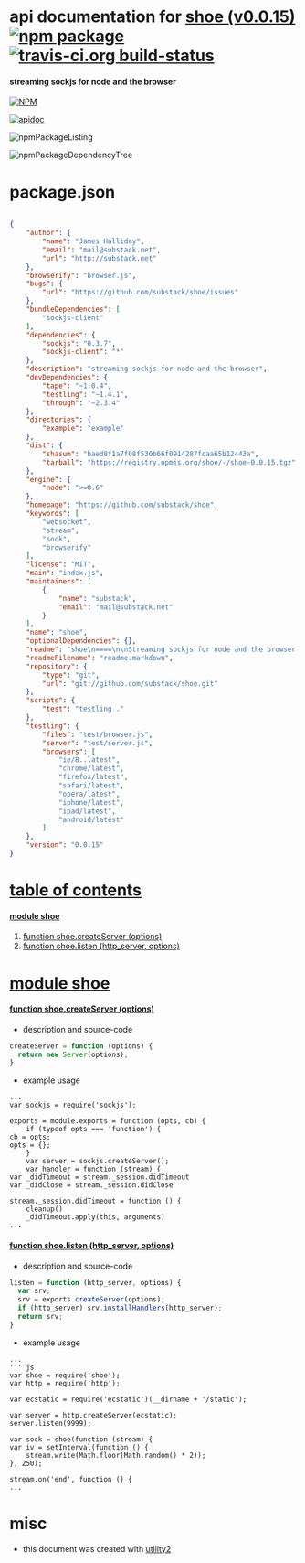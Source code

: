 # api documentation for  [shoe (v0.0.15)](https://github.com/substack/shoe)  [![npm package](https://img.shields.io/npm/v/npmdoc-shoe.svg?style=flat-square)](https://www.npmjs.org/package/npmdoc-shoe) [![travis-ci.org build-status](https://api.travis-ci.org/npmdoc/node-npmdoc-shoe.svg)](https://travis-ci.org/npmdoc/node-npmdoc-shoe)
#### streaming sockjs for node and the browser

[![NPM](https://nodei.co/npm/shoe.png?downloads=true)](https://www.npmjs.com/package/shoe)

[![apidoc](https://npmdoc.github.io/node-npmdoc-shoe/build/screenCapture.buildNpmdoc.browser._2Fhome_2Ftravis_2Fbuild_2Fnpmdoc_2Fnode-npmdoc-shoe_2Ftmp_2Fbuild_2Fapidoc.html.png)](https://npmdoc.github.io/node-npmdoc-shoe/build/apidoc.html)

![npmPackageListing](https://npmdoc.github.io/node-npmdoc-shoe/build/screenCapture.npmPackageListing.svg)

![npmPackageDependencyTree](https://npmdoc.github.io/node-npmdoc-shoe/build/screenCapture.npmPackageDependencyTree.svg)



# package.json

```json

{
    "author": {
        "name": "James Halliday",
        "email": "mail@substack.net",
        "url": "http://substack.net"
    },
    "browserify": "browser.js",
    "bugs": {
        "url": "https://github.com/substack/shoe/issues"
    },
    "bundleDependencies": [
        "sockjs-client"
    ],
    "dependencies": {
        "sockjs": "0.3.7",
        "sockjs-client": "*"
    },
    "description": "streaming sockjs for node and the browser",
    "devDependencies": {
        "tape": "~1.0.4",
        "testling": "~1.4.1",
        "through": "~2.3.4"
    },
    "directories": {
        "example": "example"
    },
    "dist": {
        "shasum": "baed8f1a7f08f530b66f0914287fcaa65b12443a",
        "tarball": "https://registry.npmjs.org/shoe/-/shoe-0.0.15.tgz"
    },
    "engine": {
        "node": ">=0.6"
    },
    "homepage": "https://github.com/substack/shoe",
    "keywords": [
        "websocket",
        "stream",
        "sock",
        "browserify"
    ],
    "license": "MIT",
    "main": "index.js",
    "maintainers": [
        {
            "name": "substack",
            "email": "mail@substack.net"
        }
    ],
    "name": "shoe",
    "optionalDependencies": {},
    "readme": "shoe\n====\n\nStreaming sockjs for node and the browser.\n\nThis is a more streaming,\n[more unixy](http://www.faqs.org/docs/artu/ch01s06.html)\ntake on [sockjs](https://github.com/sockjs/sockjs-node).\n\n* works with [browserify](https://github.com/substack/node-browserify)\n([modularity](http://www.faqs.org/docs/artu/ch01s06.html#id2877537))\n* stream all the things\n([composition](http://www.faqs.org/docs/artu/ch01s06.html#id2877684))\n* emits a ''log'' event instead of spamming stdout\n([silence](http://www.faqs.org/docs/artu/ch01s06.html#id2878450))\n\n![shoe point javascript](http://substack.net/images/shoe.png)\n\nexample\n=======\n\nstream all the things\n---------------------\n\nBrowser code that takes in a stream of 0s and 1s from the server and inverts\nthem:\n\n''' js\nvar shoe = require('shoe');\nvar through = require('through');\n\nvar result = document.getElementById('result');\n\nvar stream = shoe('/invert');\nstream.pipe(through(function (msg) {\n    result.appendChild(document.createTextNode(msg));\n    this.queue(String(Number(msg)^1));\n})).pipe(stream);\n'''\n\nServer code that hosts some static files and emits 0s and 1s:\n\n''' js\nvar shoe = require('shoe');\nvar http = require('http');\n\nvar ecstatic = require('ecstatic')(__dirname + '/static');\n\nvar server = http.createServer(ecstatic);\nserver.listen(9999);\n\nvar sock = shoe(function (stream) {\n    var iv = setInterval(function () {\n        stream.write(Math.floor(Math.random() * 2));\n    }, 250);\n    \n    stream.on('end', function () {\n        clearInterval(iv);\n    });\n    \n    stream.pipe(process.stdout, { end : false });\n});\nsock.install(server, '/invert');\n'''\n\nThe server emits 0s and 1s to the browser, the browser inverts them and sends\nthem back, and the server dumps the binary digits to stdout.\n\nBy default, there's no logspam on stdout to clutter the output, which is a\nfrustrating trend in realtimey websocket libraries that violates the\n[rule of silence](http://www.faqs.org/docs/artu/ch01s06.html#id2878450).\n\nJust wait for a client to connect and you'll see:\n\n'''\n$ node server.js\n001011010101101000101110010000100\n'''\n\nwith dnode\n----------\n\nSince dnode has a simple streaming api it's very simple to plug into shoe.\n\nJust hack up some browser code:\n\n''' js\nvar shoe = require('shoe');\nvar dnode = require('dnode');\n\nvar result = document.getElementById('result');\nvar stream = shoe('/dnode');\n\nvar d = dnode();\nd.on('remote', function (remote) {\n    remote.transform('beep', function (s) {\n        result.textContent = 'beep => ' + s;\n    });\n});\nd.pipe(stream).pipe(d);\n'''\nand hack up a server piping shoe streams into dnode:\n\n''' js\nvar shoe = require('shoe');\nvar dnode = require('dnode');\n\nvar http = require('http');\nvar ecstatic = require('ecstatic')(__dirname + '/static');\n\nvar server = http.createServer(ecstatic);\nserver.listen(9999);\n\nvar sock = shoe(function (stream) {\n    var d = dnode({\n        transform : function (s, cb) {\n            var res = s.replace(/[aeiou]{2,}/, 'oo').toUpperCase();\n            cb(res);\n        }\n    });\n    d.pipe(stream).pipe(d);\n});\nsock.install(server, '/dnode');\n'''\n\nThen open up 'localhost:9999' in your browser and you should see:\n\n'''\nbeep => BOOP\n'''\n\nwith express or connect\n-----------------------\n\nyou must pass the return value of 'app.listen(port)'\n\n''' js\nvar shoe = require('shoe');\n\nvar express = require('express')\nvar app = express()\n\nvar sock = shoe(function (stream) { ... });\n\n// *** must pass expcess/connect apps like this:\nsock.install(app.listen(9999), '/dnode');\n'''\n\nwith reconnect\n--------------\n\nyou can use [reconnect](https://github.com/dominictarr/reconnect) just in case your sock ends or gets disconnected.\n\n''' js\nvar shoe = require('shoe');\nvar reconnect = require('reconnect');\nvar es = require('event-stream');\nvar result = document.getElementById('result');\n\nvar r = reconnect(function (stream) {\n\n  var s = es.mapSync(function (msg) {\n      result.appendChild(document.createTextNode(msg));\n      return String(Number(msg)^1);\n  });\n  s.pipe(stream).pipe(s);\n\n}).connect('/invert')\n\n'''\n\nbrowser methods\n===============\n\n''' js\nvar shoe = require('shoe')\n'''\n\nvar stream = shoe(uri, cb)\n--------------------------\n\nReturn a readable/writable stream from the sockjs path 'uri'.\n'uri' may be a full uri or just a path.\n\n'shoe' will emit a ''connect'' event when the connection is actually open,\n(just like in [net](http://nodejs.org/api/net.html#net_net_connect_options_connectionlistener)).\nwrites performed before the ''connect'' event will be buffered. passing in 'cb' to \nshoe is a shortcut for 'shoe(uri).on('connect', cb)'\n\nserver methods\n==============\n\n''' js\nvar shoe = require('shoe')\n'''\n\nAll the methods from the sockjs exports objects are attached onto the 'shoe'\nfunction, but the 'shoe()' function itself is special.\n\nvar sock = shoe(opts, cb)\n-------------------------\n\nCreate a server with 'sockjs.createServer(opts)' except this function also adds\nthe '.install()' function below.\n\nIf 'cb' is specified, it fires 'cb(stream)' on ''connection'' events.\n\nsock.install(server, opts)\n--------------------------\n\nCall 'sock.installHandler()' with the default option of spamming stdout with log\nmessages switched off in place of just emitting ''log'' messages\non the 'sock' object instead. This is a much less spammy default that gets out\nof your way.\n\nIf 'opts' is a string, use it as the 'opts.prefix'.\n\nserver events\n=============\n\nAll the messages that sockjs normally emits will be available on the 'sock'\nobject plus the events below:\n\nsock.on('log', function (severity, msg) { ... })\n------------------------------------------------\n\nUsing the default logger with 'sock.install()' will cause these ''log'' messages\nto be emitted instead of spamming stdout.\n\ninstall\n=======\n\nWith [npm](http://npmjs.org) do:\n\n'''\nnpm install shoe\n'''\n\nlicense\n=======\n\nMIT\n",
    "readmeFilename": "readme.markdown",
    "repository": {
        "type": "git",
        "url": "git://github.com/substack/shoe.git"
    },
    "scripts": {
        "test": "testling ."
    },
    "testling": {
        "files": "test/browser.js",
        "server": "test/server.js",
        "browsers": [
            "ie/8..latest",
            "chrome/latest",
            "firefox/latest",
            "safari/latest",
            "opera/latest",
            "iphone/latest",
            "ipad/latest",
            "android/latest"
        ]
    },
    "version": "0.0.15"
}
```



# <a name="apidoc.tableOfContents"></a>[table of contents](#apidoc.tableOfContents)

#### [module shoe](#apidoc.module.shoe)
1.  [function <span class="apidocSignatureSpan">shoe.</span>createServer (options)](#apidoc.element.shoe.createServer)
1.  [function <span class="apidocSignatureSpan">shoe.</span>listen (http_server, options)](#apidoc.element.shoe.listen)



# <a name="apidoc.module.shoe"></a>[module shoe](#apidoc.module.shoe)

#### <a name="apidoc.element.shoe.createServer"></a>[function <span class="apidocSignatureSpan">shoe.</span>createServer (options)](#apidoc.element.shoe.createServer)
- description and source-code
```javascript
createServer = function (options) {
  return new Server(options);
}
```
- example usage
```shell
...
var sockjs = require('sockjs');

exports = module.exports = function (opts, cb) {
    if (typeof opts === 'function') {
cb = opts;
opts = {};
    }
    var server = sockjs.createServer();
    var handler = function (stream) {
var _didTimeout = stream._session.didTimeout
var _didClose = stream._session.didClose

stream._session.didTimeout = function () {
    cleanup()
    _didTimeout.apply(this, arguments)
...
```

#### <a name="apidoc.element.shoe.listen"></a>[function <span class="apidocSignatureSpan">shoe.</span>listen (http_server, options)](#apidoc.element.shoe.listen)
- description and source-code
```javascript
listen = function (http_server, options) {
  var srv;
  srv = exports.createServer(options);
  if (http_server) srv.installHandlers(http_server);
  return srv;
}
```
- example usage
```shell
...
''' js
var shoe = require('shoe');
var http = require('http');

var ecstatic = require('ecstatic')(__dirname + '/static');

var server = http.createServer(ecstatic);
server.listen(9999);

var sock = shoe(function (stream) {
var iv = setInterval(function () {
    stream.write(Math.floor(Math.random() * 2));
}, 250);

stream.on('end', function () {
...
```



# misc
- this document was created with [utility2](https://github.com/kaizhu256/node-utility2)
